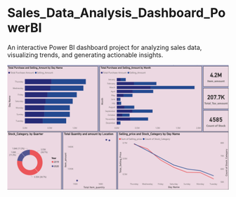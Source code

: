 # Sales_Data_Analysis_Dashboard_PowerBI
An interactive Power BI dashboard project for analyzing sales data, visualizing trends, and generating actionable insights.

<img src="https://github.com/sdhingole111/Sales_Data_Analysis_Dashboard_PowerBI/blob/09b4e0813e6a9a895e123ab28cf4ce6f512a6a38/powerBI%20dashboard.png" alt="Image description" width="800">
